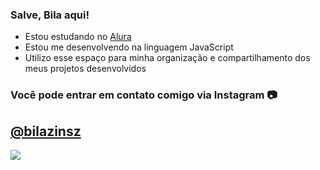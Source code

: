 ### Salve, Bila aqui!

- Estou estudando no [Alura](https://www.alura.com.br)
- Estou me desenvolvendo na linguagem JavaScript
- Utilizo esse espaço para minha organização e compartilhamento dos meus projetos desenvolvidos

### Você pode entrar em contato comigo via Instagram 📷

## **[@bilazinsz](https://www.instagram.com/bilazinsz?igsh=MTRtcmJhcDU4cHRrbg==)**

![](https://media1.tenor.com/m/vX7F75YNBrAAAAAC/bsk.gif)
